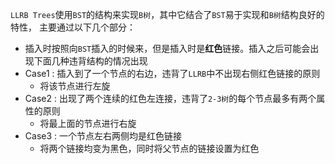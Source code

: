 `LLRB Trees`使用`BST`的结构来实现`B树`，其中它结合了`BST`易于实现和`B树`结构良好的特性，
主要通过以下几个部分：
- 插入时按照向`BST`插入的时候来，但是插入时是**红色**链接。插入之后可能会出现下面几种违背结构的情况出现
- Case1 : 插入到了一个节点的右边，违背了`LLRB`中不出现右侧红色链接的原则
  - 将该节点进行左旋
- Case2 : 出现了两个连续的红色左连接，违背了`2-3树`的每个节点最多有两个属性的原则
  - 将最上面的节点进行右旋
- Case3 : 一个节点左右两侧均是红色链接
  - 将两个链接均变为黑色，同时将父节点的链接设置为红色